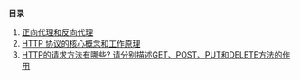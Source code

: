 **目录**

1. [正向代理和反向代理](./1)
2. [HTTP 协议的核心概念和工作原理](./2)
3. [HTTP的请求方法有哪些? 请分别描述GET、POST、PUT和DELETE方法的作用](./3)


